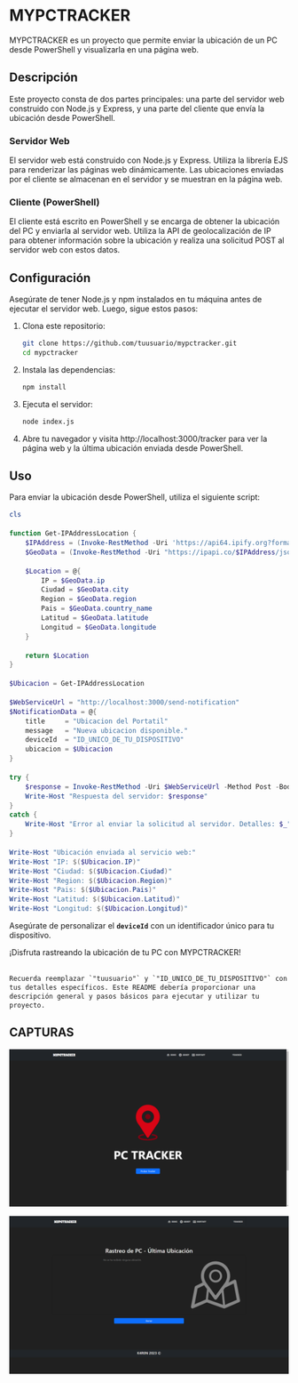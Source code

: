 # MYPCTRACKER

MYPCTRACKER es un proyecto que permite enviar la ubicación de un PC desde PowerShell y visualizarla en una página web.

## Descripción

Este proyecto consta de dos partes principales: una parte del servidor web construido con Node.js y Express, y una parte del cliente que envía la ubicación desde PowerShell.

### Servidor Web

El servidor web está construido con Node.js y Express. Utiliza la librería EJS para renderizar las páginas web dinámicamente. Las ubicaciones enviadas por el cliente se almacenan en el servidor y se muestran en la página web.

### Cliente (PowerShell)

El cliente está escrito en PowerShell y se encarga de obtener la ubicación del PC y enviarla al servidor web. Utiliza la API de geolocalización de IP para obtener información sobre la ubicación y realiza una solicitud POST al servidor web con estos datos.

## Configuración

Asegúrate de tener Node.js y npm instalados en tu máquina antes de ejecutar el servidor web. Luego, sigue estos pasos:

1. Clona este repositorio:

   ```bash
   git clone https://github.com/tuusuario/mypctracker.git
   cd mypctracker

1. Instala las dependencias:
    
    ```bash
    npm install
    
    ```
    
2. Ejecuta el servidor:
    
    ```bash
    node index.js
    
    ```
    
3. Abre tu navegador y visita http://localhost:3000/tracker para ver la página web y la última ubicación enviada desde PowerShell.

## **Uso**

Para enviar la ubicación desde PowerShell, utiliza el siguiente script:

```powershell
cls

function Get-IPAddressLocation {
    $IPAddress = (Invoke-RestMethod -Uri 'https://api64.ipify.org?format=json').ip
    $GeoData = (Invoke-RestMethod -Uri "https://ipapi.co/$IPAddress/json/")

    $Location = @{
        IP = $GeoData.ip
        Ciudad = $GeoData.city
        Region = $GeoData.region
        Pais = $GeoData.country_name
        Latitud = $GeoData.latitude
        Longitud = $GeoData.longitude
    }

    return $Location
}

$Ubicacion = Get-IPAddressLocation

$WebServiceUrl = "http://localhost:3000/send-notification"
$NotificationData = @{
    title     = "Ubicacion del Portatil"
    message   = "Nueva ubicacion disponible."
    deviceId  = "ID_UNICO_DE_TU_DISPOSITIVO"
    ubicacion = $Ubicacion
}

try {
    $response = Invoke-RestMethod -Uri $WebServiceUrl -Method Post -Body ($NotificationData | ConvertTo-Json) -ContentType 'application/json'
    Write-Host "Respuesta del servidor: $response"
}
catch {
    Write-Host "Error al enviar la solicitud al servidor. Detalles: $_"
}

Write-Host "Ubicación enviada al servicio web:"
Write-Host "IP: $($Ubicacion.IP)"
Write-Host "Ciudad: $($Ubicacion.Ciudad)"
Write-Host "Region: $($Ubicacion.Region)"
Write-Host "Pais: $($Ubicacion.Pais)"
Write-Host "Latitud: $($Ubicacion.Latitud)"
Write-Host "Longitud: $($Ubicacion.Longitud)"

```

Asegúrate de personalizar el **`deviceId`** con un identificador único para tu dispositivo.

¡Disfruta rastreando la ubicación de tu PC con MYPCTRACKER!

```arduino

Recuerda reemplazar `"tuusuario"` y `"ID_UNICO_DE_TU_DISPOSITIVO"` con tus detalles específicos. Este README debería proporcionar una descripción general y pasos básicos para ejecutar y utilizar tu proyecto.

```
## CAPTURAS

![Texto Alternativo](/src/public/img/index.png)

![Texto Alternativo](/src/public/img/tracker.png)